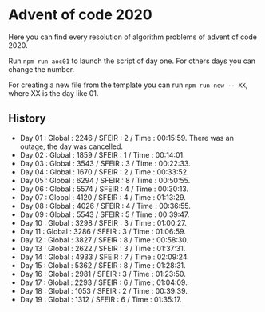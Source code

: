 # Advent of code 2020

Here you can find every resolution of algorithm problems of advent of code 2020.

Run `npm run aoc01` to launch the script of day one. For others days you can change the number.

For creating a new file from the template you can run `npm run new -- XX`, where XX is the day like 01.

## History

- Day 01 : Global : 2246 / SFEIR : 2 / Time : 00:15:59. There was an outage, the day was cancelled.
- Day 02 : Global : 1859 / SFEIR : 1 / Time : 00:14:01.
- Day 03 : Global : 3543 / SFEIR : 3 / Time : 00:22:33.
- Day 04 : Global : 1670 / SFEIR : 2 / Time : 00:33:52.
- Day 05 : Global : 6294 / SFEIR : 8 / Time : 00:50:55.
- Day 06 : Global : 5574 / SFEIR : 4 / Time : 00:30:13.
- Day 07 : Global : 4120 / SFEIR : 4 / Time : 01:13:29.
- Day 08 : Global : 4026 / SFEIR : 4 / Time : 00:36:55.
- Day 09 : Global : 5543 / SFEIR : 5 / Time : 00:39:47.
- Day 10 : Global : 3298 / SFEIR : 3 / Time : 01:00:27.
- Day 11 : Global : 3286 / SFEIR : 3 / Time : 01:06:59.
- Day 12 : Global : 3827 / SFEIR : 8 / Time : 00:58:30.
- Day 13 : Global : 2622 / SFEIR : 3 / Time : 01:37:31.
- Day 14 : Global : 4933 / SFEIR : 7 / Time : 02:09:24.
- Day 15 : Global : 5362 / SFEIR : 8 / Time : 01:28:31.
- Day 16 : Global : 2981 / SFEIR : 3 / Time : 01:23:50.
- Day 17 : Global : 2293 / SFEIR : 6 / Time : 01:04:09.
- Day 18 : Global : 1053 / SFEIR : 2 / Time : 00:39:39.
- Day 19 : Global : 1312 / SFEIR : 6 / Time : 01:35:17.